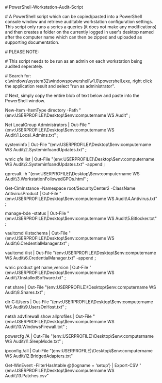 \# PowerShell-Workstation-Audit-Script 

\# A PowerShell script which can be copied/pasted into a PowerShell console window and retrieve auditable workstation configuration settings. This script only runs a series a queries (it does not make any modifications) and then creates a folder on the currently logged in user's desktop named after the computer name which can then be zipped and uploaded as supporting documentation.

\# PLEASE NOTE:

\# This script needs to be run as an admin on each workstation being audited seperately.

\# Search for: c:\windows\system32\windowspowershell\v1.0\powershell.exe, right click the application result and select "run as administrator".

\# Next, simply copy the entire blob of text below and paste into the PowerShell window.

New-Item -ItemType directory -Path "$($env:USERPROFILE)\Desktop\\$env:computername WS Audit" ;

Net LocalGroup Administrators | Out-File "$($env:USERPROFILE)\Desktop\\$env:computername WS Audit\1.Local_Admins.txt" ;

systeminfo | Out-File "$($env:USERPROFILE)\Desktop\\$env:computername WS Audit\2.SysteminfoandUpdates.txt" ;

wmic qfe list | Out-File "$($env:USERPROFILE)\Desktop\\$env:computername WS Audit\2.SysteminfoandUpdates.txt" -append ;

gpresult -h "$($env:USERPROFILE)\Desktop\\$env:computername WS Audit\3.WorkstationFollowedGPOs.html" ; 

Get-CimInstance -Namespace root/SecurityCenter2 -ClassName AntivirusProduct | Out-File "$($env:USERPROFILE)\Desktop\\$env:computername WS Audit\4.Antivirus.txt" ;

manage-bde -status | Out-File "$($env:USERPROFILE)\Desktop\\$env:computername WS Audit\5.Bitlocker.txt" ;

vaultcmd /listschema | Out-File "$($env:USERPROFILE)\Desktop\\$env:computername WS Audit\6.CredentialManager.txt" ;

vaultcmd /list | Out-File "$($env:USERPROFILE)\Desktop\\$env:computername WS Audit\6.CredentialManager.txt" -append ;

wmic product get name,version | Out-File "$($env:USERPROFILE)\Desktop\\$env:computername WS Audit\7.InstalledSoftware.txt" ;

net share | Out-File "$($env:USERPROFILE)\Desktop\\$env:computername WS Audit\8.Shares.txt" ;

dir C:\Users | Out-File "$($env:USERPROFILE)\Desktop\\$env:computername WS Audit\9.UsersOnHost.txt" ;

netsh advfirewall show allprofiles | Out-File "$($env:USERPROFILE)\Desktop\\$env:computername WS Audit\10.WindowsFirewall.txt" ;

powercfg /A | Out-File "$($env:USERPROFILE)\Desktop\\$env:computername WS Audit\11.SleepMode.txt" ;

ipconfig /all | Out-File "$($env:USERPROFILE)\Desktop\\$env:computername WS Audit\12.BridgedAdapters.txt"

Get-WinEvent -FilterHashtable @{logname = ‘setup’} | Export-CSV "$($env:USERPROFILE)\Desktop\\$env:computername WS Audit\13.Patches.csv"
